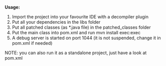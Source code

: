 **Usage:**

1. Import the project into your favourite IDE with a decompiler plugin
2. Put all your dependencies in the libs folder
3. Put all patched classes (as *.java file) in the patched_classes folder
4. Put the main class into pom.xml and run mvn install exec:exec
5. A debug server is started on port 1044 (it is not suspended, 
change it in pom.xml if needed)

NOTE: you can also run it as a standalone project, just have a look at pom.xml
